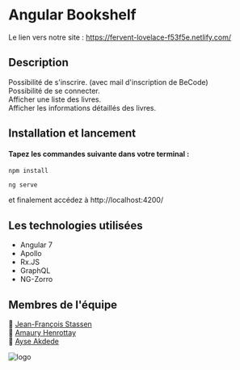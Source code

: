 # Angular Bookshelf

Le lien vers notre site : https://fervent-lovelace-f53f5e.netlify.com/

## Description 

Possibilité de s'inscrire. (avec mail d'inscription de BeCode)  
Possibilité de se connecter.  
Afficher une liste des livres.  
Afficher les informations détaillés des livres.  


## Installation et lancement 
#### Tapez les commandes suivante dans votre terminal  : 
``` 
npm install
```
``` 
ng serve
```
et finalement accédez à http://localhost:4200/

## Les technologies utilisées

- Angular 7
- Apollo
- Rx.JS
- GraphQL
- NG-Zorro

## Membres de l'équipe
:bust_in_silhouette: [Jean-François Stassen](https://github.com/jfstassen/)  
:bust_in_silhouette: [Amaury Henrottay](https://github.com/Amauryh24)  
:bust_in_silhouette: [Ayse Akdede](https://github.com/Ayse-Akdede)  

![logo](https://media.tenor.com/images/80b1305afdc65d6da15c7e92be8406e4/tenor.gif)
